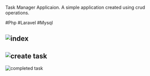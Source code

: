 Task Manager Applicaion.
A simple application created using crud operations.

#Php #Laravel #Mysql


![index](https://github.com/nazmul609/task_manager/assets/69470912/b17076b5-f98e-4b39-8dee-0d474dc7dbcd)
--
![create task](https://github.com/nazmul609/task_manager/assets/69470912/5e4c920b-278d-4059-b39a-ce8c363a3f45)
--
![completed task](https://github.com/nazmul609/task_manager/assets/69470912/efb6cc59-4e00-4db4-b74b-e943d9044769)

